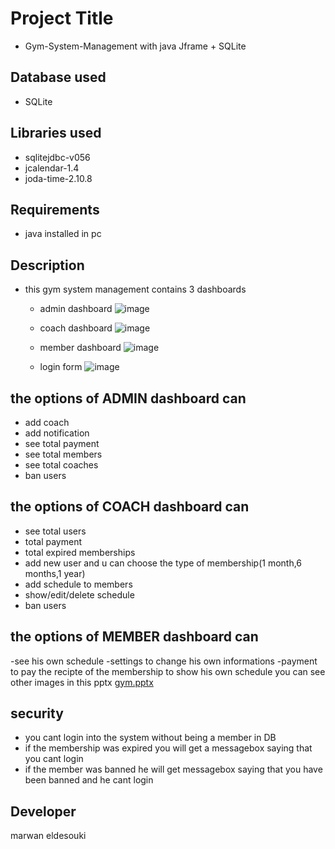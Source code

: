 # Project Title
- Gym-System-Management with java Jframe + SQLite

## Database used
-	SQLite

## Libraries used
- sqlitejdbc-v056
- jcalendar-1.4
- joda-time-2.10.8

## Requirements
-	java installed in pc

## Description
- this gym system management contains 3 dashboards

  - admin dashboard
    ![image](https://user-images.githubusercontent.com/37198610/181570991-24689c7c-14d6-46e1-aabc-c1a613a863e8.png)
  - coach dashboard
    ![image](https://user-images.githubusercontent.com/37198610/181571076-7dba826d-4d5a-448f-a4fe-ca736e7df039.png)

  - member dashboard
    ![image](https://user-images.githubusercontent.com/37198610/181571130-f61f1dc5-e657-4cd5-8ccc-29402fc6bcc9.png)


  - login form
    ![image](https://user-images.githubusercontent.com/37198610/181570930-5193242d-229b-4f83-81a3-d07e26ef85b3.png)

  
## the options of ADMIN dashboard can

  - add coach
  - add notification
  - see total payment
  - see total members
  - see total coaches
  - ban users
## the options of COACH dashboard can

  - see total users
  - total payment
  - total expired memberships
  - add new user and u can choose the type of membership(1 month,6 months,1 year)
  - add schedule to members
  - show/edit/delete schedule
  - ban users
## the options of MEMBER dashboard can 
  -see his own schedule
  -settings to change his own informations
  -payment to pay the recipte of the membership to show his own schedule
  you can see other images in this pptx
  [gym.pptx](https://github.com/marwaneldesouki/gym-system-management/files/9211969/gym.pptx)


## security
 - you cant login into the system without being a member in DB
 - if the membership was expired you will get a messagebox saying that you cant login
 - if the member was banned he will get messagebox saying that you have been banned and he cant login

## Developer
marwan eldesouki
